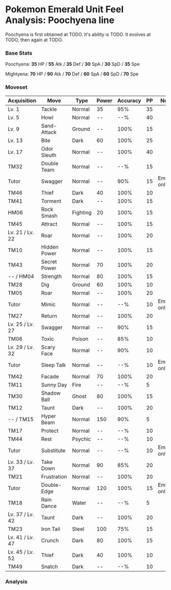 # Pokemon Emerald Unit Feel Analysis: Poochyena line

Poochyena is first obtained at TODO. It's ability is TODO. It evolves at TODO, then again at TODO.

### Base Stats

Poochyena: **35** HP / **55** Atk / **35** Def / **30** SpA / **30** SpD / **35** Spe

Mightyena: **70** HP / **90** Atk / **70** Def / **60** SpA / **60** SpD / **70** Spe

### Moveset

|Acquisition    |Move        |Type    |Power|Accuracy|PP |Notes                    |
|---            |---         |---     |---  |---     |---|---                      |
|Lv. 1          |Tackle      |Normal  |35   |95%     |35 |                         |
|Lv. 5          |Howl        |Normal  |--   |--%     |40 |                         |
|Lv. 9          |Sand-Attack |Ground  |--   |100%    |15 |                         |
|Lv. 13         |Bite        |Dark    |60   |100%    |25 |                         |
|Lv. 17         |Odor Sleuth |Normal  |--   |100%    |40 |                         |
|TM32           |Double Team |Normal  |--   |--%     |15 |                         |
|Tutor          |Swagger     |Normal  |--   |90%     |15 |Emerald only             |
|TM46           |Thief       |Dark    |40   |100%    |10 |                         |
|TM41           |Torment     |Dark    |--   |100%    |15 |                         |
|HM06           |Rock Smash  |Fighting|20   |100%    |15 |                         |
|TM45           |Attract     |Normal  |--   |100%    |15 |                         |
|Lv. 21 / Lv. 22|Roar        |Normal  |--   |100%    |20 |                         |
|TM10           |Hidden Power|Normal  |--   |100%    |15 |                         |
|TM43           |Secret Power|Normal  |70   |100%    |20 |                         |
|-- / HM04      |Strength    |Normal  |80   |100%    |15 |                         |
|TM28           |Dig         |Ground  |60   |100%    |10 |                         |
|TM05           |Roar        |Normal  |--   |100%    |20 |                         |
|Tutor          |Mimic       |Normal  |--   |--%     |10 |Emerald only             |
|TM27           |Return      |Normal  |--   |100%    |20 |                         |
|Lv. 25 / Lv. 27|Swagger     |Normal  |--   |90%     |15 |                         |
|TM06           |Toxic       |Poison  |--   |85%     |10 |                         |
|Lv. 29 / Lv. 32|Scary Face  |Normal  |--   |90%     |10 |                         |
|Tutor          |Sleep Talk  |Normal  |--   |--%     |10 |Emerald only             |
|TM42           |Facade      |Normal  |70   |100%    |20 |                         |
|TM11           |Sunny Day   |Fire    |--   |--%     |5  |                         |
|TM30           |Shadow Ball |Ghost   |80   |100%    |15 |                         |
|TM12           |Taunt       |Dark    |--   |100%    |20 |                         |
|-- / TM15      |Hyper Beam  |Normal  |150  |90%     |5  |                         |
|TM17           |Protect     |Normal  |--   |--%     |10 |                         |
|TM44           |Rest        |Psychic |--   |--%     |10 |                         |
|Tutor          |Substitute  |Normal  |--   |--%     |10 |Emerald only             |
|Lv. 33 / Lv. 37|Take Down   |Normal  |90   |85%     |20 |                         |
|TM21           |Frustration |Normal  |--   |100%    |20 |                         |
|Tutor          |Double-Edge |Normal  |120  |100%    |15 |Emerald only             |
|TM18           |Rain Dance  |Water   |--   |--%     |5  |                         |
|Lv. 37 / Lv. 42|Taunt       |Dark    |--   |100%    |20 |                         |
|TM23           |Iron Tail   |Steel   |100  |75%     |15 |                         |
|Lv. 41 / Lv. 47|Crunch      |Dark    |80   |100%    |15 |                         |
|Lv. 45 / Lv. 52|Thief       |Dark    |40   |100%    |10 |                         |
|TM49           |Snatch      |Dark    |--   |--%     |10 |                         |

### Analysis